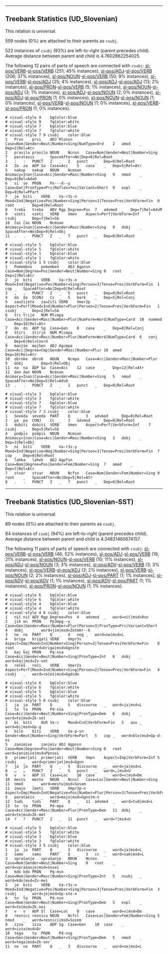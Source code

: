 

--------------------------------------------------------------------------------

## Treebank Statistics (UD_Slovenian)

This relation is universal.

559 nodes (0%) are attached to their parents as `csubj`.

522 instances of `csubj` (93%) are left-to-right (parent precedes child).
Average distance between parent and child is 4.7602862254025.

The following 12 pairs of parts of speech are connected with `csubj`: [sl-pos/VERB]()-[sl-pos/VERB]() (251; 45% instances), [sl-pos/ADJ]()-[sl-pos/VERB]() (206; 37% instances), [sl-pos/NOUN]()-[sl-pos/VERB]() (50; 9% instances), [sl-pos/VERB]()-[sl-pos/ADJ]() (25; 4% instances), [sl-pos/ADJ]()-[sl-pos/ADJ]() (13; 2% instances), [sl-pos/PRON]()-[sl-pos/VERB]() (5; 1% instances), [sl-pos/NOUN]()-[sl-pos/ADJ]() (3; 1% instances), [sl-pos/ADJ]()-[sl-pos/NOUN]() (2; 0% instances), [sl-pos/ADJ]()-[sl-pos/PRON]() (1; 0% instances), [sl-pos/NOUN]()-[sl-pos/NOUN]() (1; 0% instances), [sl-pos/VERB]()-[sl-pos/NOUN]() (1; 0% instances), [sl-pos/VERB]()-[sl-pos/PRON]() (1; 0% instances).


~~~ conllu
# visual-style 9	bgColor:blue
# visual-style 9	fgColor:white
# visual-style 7	bgColor:blue
# visual-style 7	fgColor:white
# visual-style 7 9 csubj	color:blue
1	Prvo	prvi	ADJ	Mlonsn	Case=Nom|Gender=Neut|Number=Sing|NumType=Ord	2	amod	_	Dep=2|Rel=Atr
2	pravilo	pravilo	NOUN	Ncnsn	Case=Nom|Gender=Neut|Number=Sing	7	parataxis	_	SpaceAfter=No|Dep=0|Rel=Root
3	:	:	PUNCT	Z	_	2	punct	_	Dep=0|Rel=Root
4	Za	za	ADP	Sa	Case=Acc	5	case	_	Dep=5|Rel=Atr
5	nakup	nakup	NOUN	Ncmsan	Animacy=Inan|Case=Acc|Gender=Masc|Number=Sing	9	nmod	_	Dep=9|Rel=AdvO
6	si	se	PRON	Px---d--y	Case=Dat|PronType=Prs|Reflex=Yes|Variant=Short	9	expl	_	Dep=9|Rel=PPart
7	je	biti	VERB	Va-r3s-n	Mood=Ind|Negative=Pos|Number=Sing|Person=3|Tense=Pres|VerbForm=Fin	0	root	_	Dep=0|Rel=Root
8	treba	treba	ADV	Rgp	Degree=Pos	7	advmod	_	Dep=7|Rel=AdvM
9	vzeti	vzeti	VERB	Vmen	Aspect=Perf|VerbForm=Inf	7	csubj	_	Dep=7|Rel=Sb
10	čas	čas	NOUN	Ncmsan	Animacy=Inan|Case=Acc|Gender=Masc|Number=Sing	9	dobj	_	SpaceAfter=No|Dep=9|Rel=Obj
11	.	.	PUNCT	Z	_	7	punct	_	Dep=0|Rel=Root

~~~


~~~ conllu
# visual-style 5	bgColor:blue
# visual-style 5	fgColor:white
# visual-style 1	bgColor:blue
# visual-style 1	fgColor:white
# visual-style 1 5 csubj	color:blue
1	Pomembno	pomemben	ADJ	Agpnsn	Case=Nom|Degree=Pos|Gender=Neut|Number=Sing	0	root	_	Dep=2|Rel=Atr
2	je	biti	VERB	Va-r3s-n	Mood=Ind|Negative=Pos|Number=Sing|Person=3|Tense=Pres|VerbForm=Fin	1	cop	_	SpaceAfter=No|Dep=0|Rel=Root
3	,	,	PUNCT	Z	_	5	punct	_	Dep=0|Rel=Root
4	da	da	SCONJ	Cs	_	5	mark	_	Dep=5|Rel=Conj
5	zaužijete	zaužiti	VERB	Vmer2p	Aspect=Perf|Mood=Ind|Number=Plur|Person=2|Tense=Pres|VerbForm=Fin	1	csubj	_	Dep=2|Rel=Sb
6	tri	trije	NUM	Mlcmpa	Case=Acc|Gender=Masc|Number=Plur|NumForm=Word|NumType=Card	10	nummod	_	Dep=10|Rel=Atr
7	do	do	ADP	Sg	Case=Gen	8	case	_	Dep=8|Rel=Conj
8	štiri	štirje	NUM	Mlcmpa	Case=Acc|Gender=Masc|Number=Plur|NumForm=Word|NumType=Card	6	conj	_	Dep=6|Rel=Coord
9	manjše	majhen	ADJ	Agcmpa	Case=Acc|Degree=Cmp|Gender=Masc|Number=Plur	10	amod	_	Dep=10|Rel=Atr
10	obroke	obrok	NOUN	Ncmpa	Case=Acc|Gender=Masc|Number=Plur	5	dobj	_	Dep=5|Rel=Obj
11	na	na	ADP	Sa	Case=Acc	12	case	_	Dep=12|Rel=Atr
12	dan	dan	NOUN	Ncmsan	Animacy=Inan|Case=Acc|Gender=Masc|Number=Sing	5	nmod	_	SpaceAfter=No|Dep=5|Rel=AdvO
13	.	.	PUNCT	Z	_	1	punct	_	Dep=0|Rel=Root

~~~


~~~ conllu
# visual-style 3	bgColor:blue
# visual-style 3	fgColor:white
# visual-style 7	bgColor:blue
# visual-style 7	fgColor:white
# visual-style 7 3 csubj	color:blue
1	Seveda	seveda	PART	Q	_	3	advmod	_	Dep=0|Rel=Root
2	pa	pa	CONJ	Cc	_	3	advmod	_	Dep=0|Rel=Root
3	dobiti	dobiti	VERB	Vmen	Aspect=Perf|VerbForm=Inf	7	csubj	_	Dep=5|Rel=Sb
4	podpis	podpis	NOUN	Ncmsan	Animacy=Inan|Case=Acc|Gender=Masc|Number=Sing	3	dobj	_	Dep=3|Rel=Obj
5	ni	biti	VERB	Va-r3s-y	Mood=Ind|Negative=Neg|Number=Sing|Person=3|Tense=Pres|VerbForm=Fin	7	cop	_	Dep=0|Rel=Root
6	lahka	lahek	ADJ	Agpfsn	Case=Nom|Degree=Pos|Gender=Fem|Number=Sing	7	amod	_	Dep=7|Rel=Atr
7	stvar	stvar	NOUN	Ncfsn	Case=Nom|Gender=Fem|Number=Sing	0	root	_	SpaceAfter=No|Dep=5|Rel=Atr
8	.	.	PUNCT	Z	_	7	punct	_	Dep=0|Rel=Root

~~~




--------------------------------------------------------------------------------

## Treebank Statistics (UD_Slovenian-SST)

This relation is universal.

89 nodes (0%) are attached to their parents as `csubj`.

84 instances of `csubj` (94%) are left-to-right (parent precedes child).
Average distance between parent and child is 4.34831460674157.

The following 11 pairs of parts of speech are connected with `csubj`: [sl-pos/VERB]()-[sl-pos/VERB]() (46; 52% instances), [sl-pos/ADJ]()-[sl-pos/VERB]() (19; 21% instances), [sl-pos/NOUN]()-[sl-pos/VERB]() (10; 11% instances), [sl-pos/ADJ]()-[sl-pos/NOUN]() (3; 3% instances), [sl-pos/ADV]()-[sl-pos/VERB]() (3; 3% instances), [sl-pos/VERB]()-[sl-pos/ADJ]() (2; 2% instances), [sl-pos/VERB]()-[sl-pos/NOUN]() (2; 2% instances), [sl-pos/ADJ]()-[sl-pos/PART]() (1; 1% instances), [sl-pos/ADV]()-[sl-pos/ADV]() (1; 1% instances), [sl-pos/ADV]()-[sl-pos/PART]() (1; 1% instances), [sl-pos/PRON]()-[sl-pos/NOUN]() (1; 1% instances).


~~~ conllu
# visual-style 6	bgColor:blue
# visual-style 6	fgColor:white
# visual-style 4	bgColor:blue
# visual-style 4	fgColor:white
# visual-style 4 6 csubj	color:blue
1	nič	nič	ADV	Rgp	Degree=Pos	4	advmod	_	word=nič|msd=Rsn
2	jih	on	PRON	Pp3mpg--y	Case=Gen|Gender=Masc|Number=Plur|Person=3|PronType=Prs|Variant=Short	4	dobj	_	word=jim|msd=Zotmmr--k
3	ne	ne	PART	Q	_	4	neg	_	word=ne|msd=L
4	briga	brigati	VERB	Vmpr3s	Aspect=Imp|Mood=Ind|Number=Sing|Person=3|Tense=Pres|VerbForm=Fin	0	root	_	word=briga|msd=Ggnste
5	kaj	kaj	PRON	Pq-nsa	Case=Acc|Gender=Neut|Number=Sing|PronType=Int	6	dobj	_	word=kaj|msd=Zv-set
6	rečeš	reči	VERB	Vmer2s	Aspect=Perf|Mood=Ind|Number=Sing|Person=2|Tense=Pres|VerbForm=Fin	4	csubj	_	word=rečeš|msd=Ggdsde

~~~


~~~ conllu
# visual-style 6	bgColor:blue
# visual-style 6	fgColor:white
# visual-style 5	bgColor:blue
# visual-style 5	fgColor:white
# visual-style 5 6 csubj	color:blue
1	ja	ja	PART	Q	_	5	discourse	_	word=ja|msd=L
2	to	ta	PRON	Pd-nsa	Case=Acc|Gender=Neut|Number=Sing|PronType=Dem	6	dobj	_	word=to|msd=Zk-set
3	bi	biti	AUX	Va-c	Mood=Cnd|VerbForm=Fin	5	aux	_	word=bi|msd=Gp-g
4	bilo	biti	VERB	Va-p-sn	Gender=Neut|Number=Sing|VerbForm=Part	5	cop	_	word=blo|msd=Gp-d-es
5	zanimivo	zanimiv	ADJ	Agpnsn	Case=Nom|Degree=Pos|Gender=Neut|Number=Sing	0	root	_	word=zanimivo|msd=Ppnsei
6	primerjati	primerjati	VERB	Vmpn	Aspect=Imp|VerbForm=Inf	5	csubj	_	word=primerjat|msd=Ggnn
7	ja	ja	PART	Q	_	5	discourse	_	word=ja|msd=L
8	…	…	PUNCT	Z	_	5	punct	_	word=…|msd=U
9	v	v	ADP	Sl	Case=Loc	10	case	_	word=v|msd=Dm
10	mestu	mesto	NOUN	Ncnsl	Case=Loc|Gender=Neut|Number=Sing	11	nmod	_	word=mestu|msd=Sosem
11	imajo	imeti	VERB	Vmpr3p-n	Aspect=Imp|Mood=Ind|Negative=Pos|Number=Plur|Person=3|Tense=Pres|VerbForm=Fin	5	parataxis	_	word=majo|msd=Ggnstm-n
12	tudi	tudi	PART	Q	_	11	advmod	_	word=tud|msd=L
13	te	ta	PRON	Pd-mpa	Case=Acc|Gender=Masc|Number=Plur|PronType=Dem	11	dobj	_	word=te|msd=Zk-mmt
14	?	?	PUNCT	Z	_	11	punct	_	word=?|msd=U

~~~


~~~ conllu
# visual-style 5	bgColor:blue
# visual-style 5	fgColor:white
# visual-style 3	bgColor:blue
# visual-style 3	fgColor:white
# visual-style 3 5 csubj	color:blue
1	ja	ja	PART	Q	_	3	discourse	_	word=ja|msd=L
2	samo	samo	PART	Q	_	3	cc	_	word=sam|msd=L
3	vprašanje	vprašanje	NOUN	Ncnsn	Case=Nom|Gender=Neut|Number=Sing	0	root	_	word=vprašanje|msd=Sosei
4	kdo	kdo	PRON	Pq-msn	Case=Nom|Gender=Masc|Number=Sing|PronType=Int	5	nsubj	_	word=kdo|msd=Zv-mei
5	je	biti	VERB	Va-r3s-n	Mood=Ind|Negative=Pos|Number=Sing|Person=3|Tense=Pres|VerbForm=Fin	3	csubj	_	word=je|msd=Gp-ste-n
6	to	ta	PRON	Pd-nsn	Case=Nom|Gender=Neut|Number=Sing|PronType=Dem	5	expl	_	word=to|msd=Zk-sei
7	v	v	ADP	Sl	Case=Loc	8	case	_	word=v|msd=Dm
8	resnici	resnica	NOUN	Ncfsl	Case=Loc|Gender=Fem|Number=Sing	5	nmod	_	word=resnici|msd=Sozem
9	izza	izza	ADP	Sg	Case=Gen	10	case	_	word=izza|msd=Dr
10	tega	ta	PRON	Pd-nsg	Case=Gen|Gender=Neut|Number=Sing|PronType=Dem	5	nmod	_	word=tega|msd=Zk-ser
11	ne	ne	PART	Q	_	3	discourse	_	word=ne|msd=L

~~~


